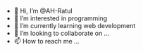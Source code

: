 - 👋 Hi, I’m @AH-Ratul
- 👀 I’m interested in programming
- 🌱 I’m currently learning web development
- 💞️ I’m looking to collaborate on ...
- 📫 How to reach me ...

<!---
AH-Ratul/AH-Ratul is a ✨ special ✨ repository because its `README.md` (this file) appears on your GitHub profile.
You can click the Preview link to take a look at your changes.
--->
